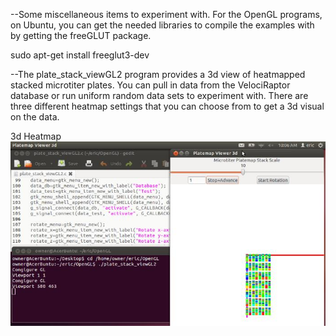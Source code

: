 

--Some miscellaneous items to experiment with. For the OpenGL programs, on Ubuntu, you can get the needed libraries to compile the examples with by getting the freeGLUT package.

sudo apt-get install freeglut3-dev 

--The plate_stack_viewGL2 program provides a 3d view of heatmapped stacked microtiter plates. You can pull in data from the VelociRaptor database or run uniform random data sets to experiment with. There are three different heatmap settings that you can choose from to get a 3d visual on the data. 

3d Heatmap
![ScreenShot](/Misc/platemapGL1.jpg)

